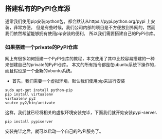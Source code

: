 搭建私有的PyPI仓库源
--------------------

通常我们使用pip安装python包，都会默认从https://pypi.python.org/pypi 上安装，非常方便。
但是有些时候，我们公司内部的项目是不方便放到外网的，然而我们依然希望能够拥有使用pip安装的便利，
所以我们需要搭建自己的PyPi仓库。


### 如果搭建一个private的PyPI仓库

网上有很多如何搭建一个PyPI仓库的教程，本文使用了其中比较容易搭建的一种来创建自己的private的PyPI仓库。
本文的所有指令都是在ubuntu系统下操作的，而且假设是一个全新的ubuntu系统。

* 首先，我们需要一个虚拟环境，默认我们使用pip来进行安装

```
sudo apt-get install python-pip
pip install virtualenv
virtualenv py2
soutce py2/bin/activate
```
这样，我们就已经将相关的虚拟环境安装完毕，下面我们就开始安装pypi-server.

```
pip install pypiserver
```
安装完毕之后，就可以启动一个自己的PyPI服务了。



